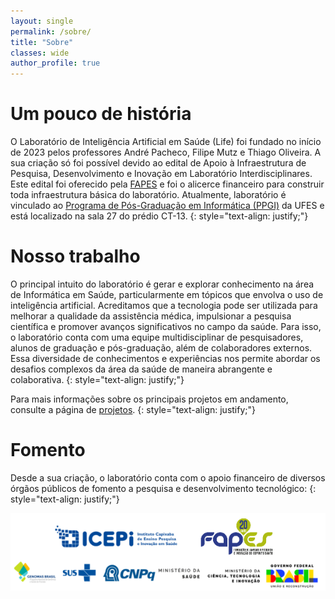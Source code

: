 ```yaml
---
layout: single
permalink: /sobre/
title: "Sobre"
classes: wide
author_profile: true
---
```



# Um pouco de história

O Laboratório de Inteligência Artificial em Saúde (Life) foi fundado no início de 2023 pelos professores André Pacheco, Filipe Mutz e Thiago Oliveira. A sua criação só foi possível devido ao edital de Apoio à Infraestrutura de Pesquisa, Desenvolvimento e Inovação em Laboratório Interdisciplinares. Este edital foi oferecido pela [FAPES](https://fapes.es.gov.br/) e foi o alicerce financeiro para construir toda infraestrutura básica do laboratório. Atualmente, laboratório é vinculado ao [Programa de Pós-Graduação em Informática (PPGI)](https://informatica.ufes.br/pt-br/pos-graduacao/PPGI) da UFES e está localizado na sala 27 do prédio CT-13.
{: style="text-align: justify;"}



# Nosso trabalho

O principal intuito do laboratório é gerar e explorar conhecimento na área de Informática em Saúde, particularmente em tópicos que envolva o uso de inteligência artificial. Acreditamos que a tecnologia pode ser utilizada para melhorar a qualidade da assistência médica, impulsionar a pesquisa científica e promover avanços significativos no campo da saúde. Para isso, o laboratório conta com uma equipe multidisciplinar de pesquisadores, alunos de graduação e pós-graduação, além de colaboradores externos. Essa diversidade de conhecimentos e experiências nos permite abordar os desafios complexos da área da saúde de maneira abrangente e colaborativa. 
{: style="text-align: justify;"}

Para mais informações sobre os principais projetos em andamento, consulte a página de [projetos](/projetos/).
{: style="text-align: justify;"}

# Fomento

Desde a sua criação, o laboratório conta com o apoio financeiro de diversos órgãos públicos de fomento a pesquisa e desenvolvimento tecnológico:
{: style="text-align: justify;"}

![apoio](/assets/imgs/apoio.png)








